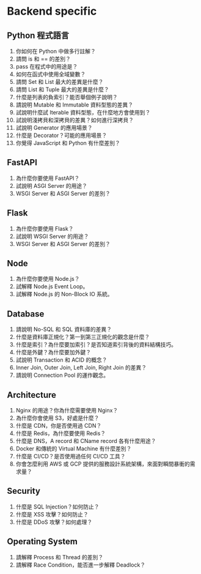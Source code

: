 # Backend specific

## Python 程式語言

1. 你如何在 Python 中做多行註解？
2. 請問 is 和 == 的差別？
3. pass 在程式中的用途是？
4. 如何在函式中使用全域變數？
5. 請問 Set 和 List 最大的差異是什麼？
6. 請問 List 和 Tuple 最大的差異是什麼？
7. 什麼是列表的負索引？能否舉個例子說明？
8. 請說明 Mutable 和 Immutable 資料型態的差異？
9. 試說明什麼試 Iterable 資料型態，在什麼地方會使用到？
10. 試說明淺拷貝和深拷貝的差異？如何進行深拷貝？
11. 試說明 Generator 的應用場景？
12. 什麼是 Decorator？可能的應用場景？
13. 你覺得 JavaScript 和 Python 有什麼差別？

## FastAPI

1. 為什麼你要使用 FastAPI？
2. 試說明 ASGI Server 的用途？
3. WSGI Server 和 ASGI Server 的差別？

## Flask

1. 為什麼你要使用 Flask？
2. 試說明 WSGI Server 的用途？
3. WSGI Server 和 ASGI Server 的差別？

## Node

1. 為什麼你要使用 Node.js？
2. 試解釋 Node.js Event Loop。
3. 試解釋 Node.js 的 Non-Block IO 系統。

## Database

1. 請說明 No-SQL 和 SQL 資料庫的差異？
2. 什麼是資料庫正規化？第一到第三正規化的觀念是什麼？
3. 什麼是索引？為什麼要加索引？是否知道索引背後的資料結構技巧。
4. 什麼是外鍵？為什麼要加外鍵？
5. 試說明 Transaction 和 ACID 的概念？
6. Inner Join, Outer Join, Left Join, Right Join 的差異？
7. 請說明 Connection Pool 的運作觀念。

## Architecture

1. Nginx 的用途？你為什麼需要使用 Nginx？
2. 為什麼你會使用 S3，好處是什麼？
3. 什麼是 CDN，你是否使用過 CDN？
4. 什麼是 Redis，為什麼要使用 Redis？
5. 什麼是 DNS，A record 和 CName record 各有什麼用途？
6. Docker 和傳統的 Virtual Machine 有什麼差別？
7. 什麼是 CI/CD？是否使用過任何 CI/CD 工具？
8. 你會怎麼利用 AWS 或 GCP 提供的服務設計系統架構，來面對瞬間暴衝的需求量？

## Security

1. 什麼是 SQL Injection？如何防止？
2. 什麼是 XSS 攻擊？如何防止？
3. 什麼是 DDoS 攻擊？如何處理？

## Operating System

1. 請解釋 Process 和 Thread 的差別？
2. 請解釋 Race Condition，能否進一步解釋 Deadlock？
